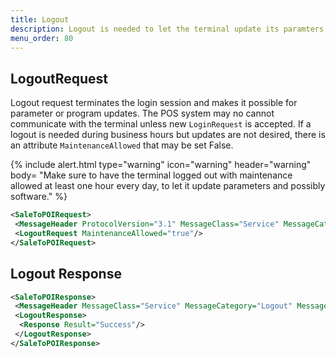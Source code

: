 ```yaml
---
title: Logout
description: Logout is needed to let the terminal update its paramters
menu_order: 80
---
```

## LogoutRequest

Logout request terminates the login session and makes it possible for parameter or program updates. The POS system may no cannot communicate with the terminal unless new `LoginRequest` is accepted.
If a logout is needed during business hours but updates are not desired, there is an attribute `MaintenanceAllowed` that may be set False.

{% include alert.html type="warning" icon="warning" header="warning"
body= "Make sure to have the terminal logged out with maintenance allowed at least one hour every day, to let it update parameters and possibly software."
%}

```xml
<SaleToPOIRequest>
 <MessageHeader ProtocolVersion="3.1" MessageClass="Service" MessageCategory="Logout" MessageType="Request" ServiceID="21" SaleID="1" POIID="A-POIID"/>
 <LogoutRequest MaintenanceAllowed="true"/>
</SaleToPOIRequest>
```

## Logout Response

```xml
<SaleToPOIResponse>
 <MessageHeader MessageClass="Service" MessageCategory="Logout" MessageType="Response" ServiceID="21" SaleID="1" POIID="A-POIID"/>
 <LogoutResponse>
  <Response Result="Success"/>
 </LogoutResponse>
</SaleToPOIResponse>
```
